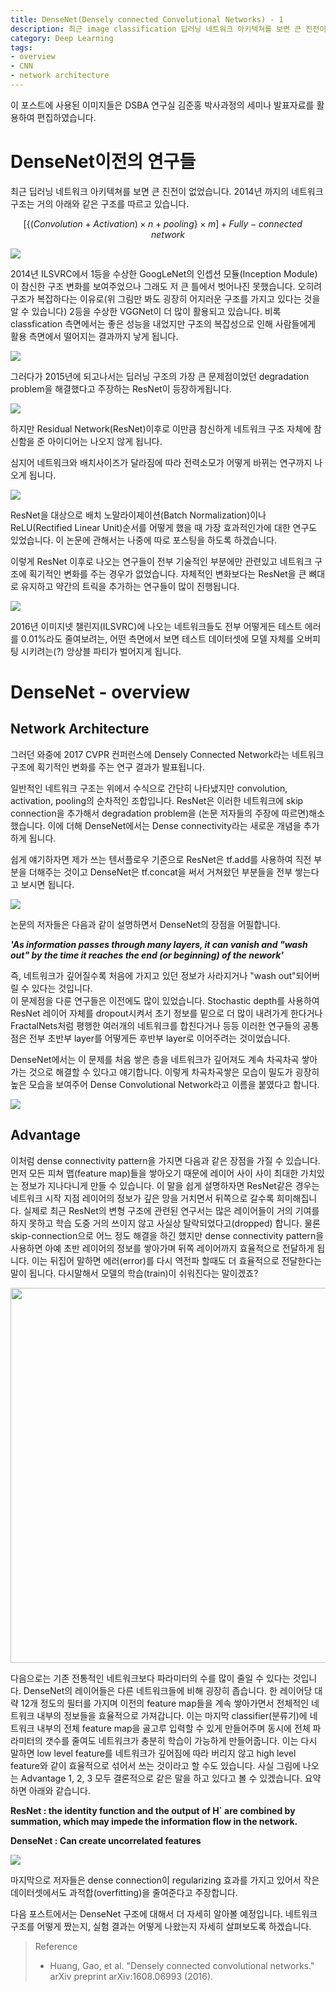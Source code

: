 ```yaml
---
title: DenseNet(Densely connected Convolutional Networks) - 1
description: 최근 image classification 딥러닝 네트워크 아키텍쳐를 보면 큰 진전이 없었습니다. 거의 기술적인 부분에서만 개선이 이루어지던 중 2017 CVPR 컨퍼런스에서 네트워크 구조에 획기적인 변화를 주는 연구 결과가 발표됩니다. 이 네트워크의 이름이 Densely connected Convolutional Networks입니다.
category: Deep Learning
tags:
- overview
- CNN
- network architecture
---
```


이 포스트에 사용된 이미지들은 DSBA 연구실 김준홍 박사과정의 세미나 발표자료를 활용하여 편집하였습니다.

# DenseNet이전의 연구들

 최근 딥러닝 네트워크 아키텍쳐를 보면 큰 진전이 없었습니다. 2014년 까지의 네트워크 구조는 거의 아래와 같은 구조를 따르고 있습니다.


$$ [\{ (Convolution+Activation)\times n+pooling\} \times m]+Fully-connected\quad network $$



<a href="https://imgur.com/46RHa3L"><img src="https://i.imgur.com/46RHa3L.png"   /></a>


 2014년 ILSVRC에서 1등을 수상한 GoogLeNet의 인셉션 모듈(Inception Module)이 참신한 구조 변화를 보여주었으나 그래도 저 큰 틀에서 벗어나진 못했습니다. 오히려 구조가 복잡하다는 이유로(위 그림만 봐도 굉장히 어지러운 구조를 가지고 있다는 것을 알 수 있습니다) 2등을 수상한 VGGNet이 더 많이 활용되고 있습니다. 비록 classfication 측면에서는 좋은 성능을 내었지만 구조의 복잡성으로 인해 사람들에게 활용 측면에서 떨어지는 결과까지 낳게 됩니다.



<a href="https://imgur.com/2lT2B8z"><img src="https://i.imgur.com/2lT2B8z.png"   /></a>



 그러다가 2015년에 되고나서는 딥러닝 구조의 가장 큰 문제점이었던 degradation problem을 해결했다고 주장하는 ResNet이 등장하게됩니다.



<a href="https://imgur.com/CfanO19"><img src="https://i.imgur.com/CfanO19.png"   /></a>



하지만 Residual Network(ResNet)이후로 이만큼 참신하게 네트워크 구조 자체에 참신함을 준 아이디어는 나오지 않게 됩니다. 

심지어 네트워크와 배치사이즈가 달라짐에 따라 전력소모가 어떻게 바뀌는 연구까지 나오게 됩니다. 



<div style="text-align:justify"><a href="https://imgur.com/gnfrWgr"><img src="https://i.imgur.com/gnfrWgr.png"   /></a></div>



ResNet을 대상으로 배치 노말라이제이션(Batch Normalization)이나 ReLU(Rectified Linear Unit)순서를 어떻게 했을 때 가장 효과적인가에 대한 연구도 있었습니다. 이 논문에 관해서는 나중에 따로 포스팅을 하도록 하겠습니다. 

이렇게 ResNet 이후로 나오는 연구들이 전부 기술적인 부분에만 관련있고 네트워크 구조에 획기적인 변화를 주는 경우가 없었습니다. 자체적인 변화보다는 ResNet을 큰 뼈대로 유지하고 약간의 트릭을 추가하는 연구들이 많이 진행됩니다.



<a href="https://imgur.com/fNxkVKO"><img src="https://i.imgur.com/fNxkVKO.png"   /></a>



2016년 이미지넷 챌린지(ILSVRC)에 나오는 네트워크들도 전부 어떻게든 테스트 에러를 0.01%라도 줄여보려는, 어떤 측면에서 보면 테스트 데이터셋에 모델 자체를 오버피팅 시키려는(?) 앙상블 파티가 벌어지게 됩니다.  


# DenseNet - overview

## Network Architecture

그러던 와중에 2017 CVPR 컨퍼런스에 Densely Connected Network라는 네트워크 구조에 획기적인 변화를 주는 연구 결과가 발표됩니다. 

일반적인 네트워크 구조는 위에서 수식으로 간단히 나타냈지만 convolution, activation, pooling의 순차적인 조합입니다. ResNet은 이러한 네트워크에 skip connection을 추가해서 degradation problem을 (논문 저자들의 주장에 따르면)해소했습니다. 이에 더해 DenseNet에서는 Dense connectivity라는 새로운 개념을 추가하게 됩니다. 

쉽게 얘기하자면 제가 쓰는 텐서플로우 기준으로 ResNet은 tf.add를 사용하여 직전 부분을 더해주는 것이고 DenseNet은 tf.concat을 써서 거쳐왔던 부분들을 전부 쌓는다고 보시면 됩니다.



<div style="text-align:justify"><a href="https://imgur.com/vsqXLzE"><img src="https://i.imgur.com/vsqXLzE.png"   /></a></div>


논문의 저자들은 다음과 같이 설명하면서 DenseNet의 장점을 어필합니다.  

_**'As information passes through many layers, it can vanish and "wash out" by the time it reaches the end (or beginning) of the nework'**_  


즉, 네트워크가 깊어질수록 처음에 가지고 있던 정보가 사라지거나 "wash out"되어버릴 수 있다는 것입니다.  
이 문제점을 다룬 연구들은 이전에도 많이 있었습니다. Stochastic depth를 사용하여 ResNet 레이어 자체를 dropout시켜서 초기 정보를 밑으로 더 많이 내려가게 한다거나 FractalNets처럼 평행한 여러개의 네트워크를 합친다거나 등등 이러한 연구들의 공통점은 전부 초반부 layer를 어떻게든 후반부 layer로 이어주려는 것이었습니다.

DenseNet에서는 이 문제를 처음 쌓은 층을 네트워크가 깊어져도 계속 차곡차곡 쌓아가는 것으로 해결할 수 있다고 얘기합니다. 이렇게 차곡차곡쌓은 모습이 밀도가 굉장히 높은 모습을 보여주어 Dense Convolutional Network라고 이름을 붙였다고 합니다.

<a href="https://imgur.com/FpaICot"><img src="https://i.imgur.com/FpaICot.png"   /></a>



## Advantage

이처럼 dense connectivity pattern을 가지면 다음과 같은 장점을 가질 수 있습니다. 먼저 모든 피쳐 맵(feature map)들을 쌓아오기 때문에 레이어 사이 사이 최대한 가치있는 정보가 지나다니게 만들 수 있습니다. 이 말을 쉽게 설명하자면 ResNet같은 경우는 네트워크 시작 지점 레이어의 정보가 깊은 망을 거치면서 뒤쪽으로 갈수록 희미해집니다. 실제로 최근 ResNet의 변형 구조에 관련된 연구서는 많은 레이어들이 거의 기여를 하지 못하고 학습 도중 거의 쓰이지 않고 사실상 탈락되었다고(dropped) 합니다. 물론 skip-connection으로 어느 정도 해결을 하긴 했지만 dense connectivity pattern을 사용하면 아예 초반 레이어의 정보를 쌓아가며 뒤쪽 레이어까지 효율적으로 전달하게 됩니다. 이는 뒤집어 말하면 에러(error)를 다시 역전파 할때도 더 효율적으로 전달한다는 말이 됩니다. 다시말해서 모델의 학습(train)이 쉬워진다는 말이겠죠?


<div align="center"><a href="https://imgur.com/IjrtBZT"><img src="https://i.imgur.com/IjrtBZT.png" width="600px"   /></a></div>


다음으로는 기존 전통적인 네트워크보다 파라미터의 수를 많이 줄일 수 있다는 것입니다. DenseNet의 레이어들은 다른 네트워크들에 비해 굉장히 좁습니다. 한 레이어당 대략 12개 정도의 필터를 가지며 이전의 feature map들을 계속 쌓아가면서 전체적인 네트워크 내부의 정보들을 효율적으로 가져갑니다. 이는 마지막 classifier(분류기)에  네트워크 내부의 전체 feature map을 골고루 입력할 수 있게 만들어주며 동시에 전체 파라미터의 갯수를 줄여도 네트워크가 충분히 학습이 가능하게 만들어줍니다. 이는 다시 말하면 low level feature를 네트워크가 깊어짐에 따라 버리지 않고 high level feature와 같이 효율적으로 섞어서 쓰는 것이라고 할 수도 있습니다. 사실 그림에 나오는 Advantage 1, 2, 3 모두 결론적으로 같은 말을 하고 있다고 볼 수 있겠습니다. 요약하면 아래와 같습니다.


__ResNet : the identity function and the output of H` are combined by summation, which may impede the information flow in the network.__

__DenseNet : Can create uncorrelated features__


<a href="https://imgur.com/6HzroMH"><img src="https://i.imgur.com/6HzroMH.png"   /></a>




마지막으로 저자들은 dense connection이 regularizing 효과를 가지고 있어서 작은 데이터셋에서도 과적합(overfitting)을 줄여준다고 주장합니다.

다음 포스트에서는 DenseNet 구조에 대해서 더 자세히 알아볼 예정입니다. 네트워크 구조를 어떻게 짰는지, 실험 결과는 어떻게 나왔는지 자세히 살펴보도록 하겠습니다.
  



> Reference
>* Huang, Gao, et al. "Densely connected convolutional networks." arXiv preprint arXiv:1608.06993 (2016).
  
 
